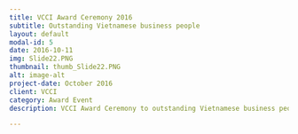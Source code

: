 ```yaml
---
title: VCCI Award Ceremony 2016
subtitle: Outstanding Vietnamese business people 
layout: default
modal-id: 5
date: 2016-10-11
img: Slide22.PNG
thumbnail: thumb_Slide22.PNG
alt: image-alt
project-date: October 2016
client: VCCI
category: Award Event
description: VCCI Award Ceremony to outstanding Vietnamese business people 2016, Viet Nam - SoViet Friendship labour Cultural Palace, Ha Noi

---
```

